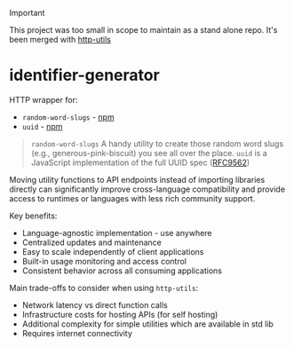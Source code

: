 > [!IMPORTANT]  
> This project was too small in scope to maintain as a stand alone repo. It's been merged with [http-utils](https://github.com/KooperL/http-utils)

# identifier-generator

HTTP wrapper for:
 - `random-word-slugs` - [npm](https://www.npmjs.com/package/random-word-slugs)
 - `uuid` - [npm](https://www.npmjs.com/package/uuid)

>`random-word-slugs` A handy utility to create those random word slugs (e.g., generous-pink-biscuit) you see all over the place.
>`uuid` is a JavaScript implementation of the full UUID spec ([RFC9562](https://www.rfc-editor.org/rfc/rfc9562.html))

Moving utility functions to API endpoints instead of importing libraries directly can significantly improve cross-language compatibility and provide access to runtimes or languages with less rich community support.


Key benefits:
 - Language-agnostic implementation - use anywhere
 - Centralized updates and maintenance
 - Easy to scale independently of client applications
 - Built-in usage monitoring and access control
 - Consistent behavior across all consuming applications

Main trade-offs to consider when using `http-utils`:
 - Network latency vs direct function calls
 - Infrastructure costs for hosting APIs (for self hosting)
 - Additional complexity for simple utilities which are available in std lib
 - Requires internet connectivity